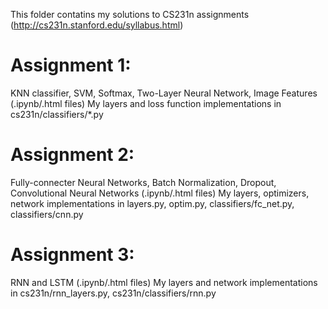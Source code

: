 This folder contatins my solutions to CS231n assignments (http://cs231n.stanford.edu/syllabus.html)

# Assignment 1:

KNN classifier, SVM, Softmax, Two-Layer Neural Network, Image Features (.ipynb/.html files)
My layers and loss function implementations in cs231n/classifiers/*.py

# Assignment 2:

Fully-connecter Neural Networks, Batch Normalization, Dropout, Convolutional Neural Networks (.ipynb/.html files)
My layers, optimizers, network implementations in layers.py, optim.py, classifiers/fc_net.py, classifiers/cnn.py

# Assignment 3:

RNN and LSTM (.ipynb/.html files)
My layers and network implementations in cs231n/rnn_layers.py, cs231n/classifiers/rnn.py
